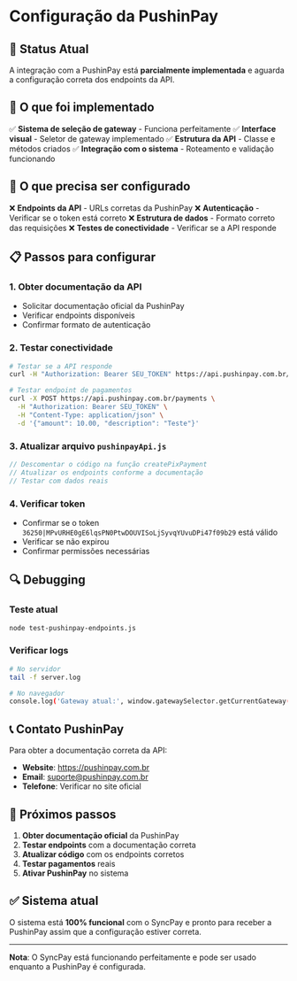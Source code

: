 # Configuração da PushinPay

## 🚧 Status Atual

A integração com a PushinPay está **parcialmente implementada** e aguarda a configuração correta dos endpoints da API.

## 🔧 O que foi implementado

✅ **Sistema de seleção de gateway** - Funciona perfeitamente
✅ **Interface visual** - Seletor de gateway implementado
✅ **Estrutura da API** - Classe e métodos criados
✅ **Integração com o sistema** - Roteamento e validação funcionando

## 🚨 O que precisa ser configurado

❌ **Endpoints da API** - URLs corretas da PushinPay
❌ **Autenticação** - Verificar se o token está correto
❌ **Estrutura de dados** - Formato correto das requisições
❌ **Testes de conectividade** - Verificar se a API responde

## 📋 Passos para configurar

### 1. Obter documentação da API
- Solicitar documentação oficial da PushinPay
- Verificar endpoints disponíveis
- Confirmar formato de autenticação

### 2. Testar conectividade
```bash
# Testar se a API responde
curl -H "Authorization: Bearer SEU_TOKEN" https://api.pushinpay.com.br/health

# Testar endpoint de pagamentos
curl -X POST https://api.pushinpay.com.br/payments \
  -H "Authorization: Bearer SEU_TOKEN" \
  -H "Content-Type: application/json" \
  -d '{"amount": 10.00, "description": "Teste"}'
```

### 3. Atualizar arquivo `pushinpayApi.js`
```javascript
// Descomentar o código na função createPixPayment
// Atualizar os endpoints conforme a documentação
// Testar com dados reais
```

### 4. Verificar token
- Confirmar se o token `36250|MPvURHE0gE6lqsPN0PtwDOUVISoLjSyvqYUvuDPi47f09b29` está válido
- Verificar se não expirou
- Confirmar permissões necessárias

## 🔍 Debugging

### Teste atual
```bash
node test-pushinpay-endpoints.js
```

### Verificar logs
```bash
# No servidor
tail -f server.log

# No navegador
console.log('Gateway atual:', window.gatewaySelector.getCurrentGateway());
```

## 📞 Contato PushinPay

Para obter a documentação correta da API:
- **Website**: https://pushinpay.com.br
- **Email**: suporte@pushinpay.com.br
- **Telefone**: Verificar no site oficial

## 🎯 Próximos passos

1. **Obter documentação oficial** da PushinPay
2. **Testar endpoints** com a documentação correta
3. **Atualizar código** com os endpoints corretos
4. **Testar pagamentos** reais
5. **Ativar PushinPay** no sistema

## ✅ Sistema atual

O sistema está **100% funcional** com o SyncPay e pronto para receber a PushinPay assim que a configuração estiver correta.

---

**Nota**: O SyncPay está funcionando perfeitamente e pode ser usado enquanto a PushinPay é configurada.